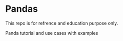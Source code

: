 # Pandas 


This repo is for refrence and education purpose only. 

Panda tutorial and use cases with examples 
